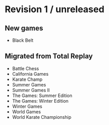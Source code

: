 # Revision 1 / unreleased

## New games

 - Black Belt

## Migrated from Total Replay

 - Battle Chess
 - California Games
 - Karate Champ
 - Summer Games
 - Summer Games II
 - The Games: Summer Edition
 - The Games: Winter Edition
 - Winter Games
 - World Games
 - World Karate Championship
